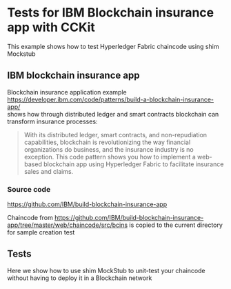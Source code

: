 # Tests for IBM Blockchain insurance app with CCKit

This example shows how to test Hyperledger Fabric chaincode using shim Mockstub

##  IBM blockchain insurance app  

Blockchain insurance application example https://developer.ibm.com/code/patterns/build-a-blockchain-insurance-app/  
shows how through distributed ledger and smart contracts blockchain can transform  insurance processes:

>With its distributed ledger, smart contracts, and non-repudiation capabilities, blockchain is revolutionizing the way 
financial organizations do business, and the insurance industry is no exception. 
This code pattern shows you how to implement a web-based blockchain app using Hyperledger Fabric to facilitate insurance 
sales and claims.


### Source code 

https://github.com/IBM/build-blockchain-insurance-app

Chaincode from  https://github.com/IBM/build-blockchain-insurance-app/tree/master/web/chaincode/src/bcins is copied to  the current
directory for sample creation  test


## Tests

Here we show how to use shim MockStub to unit-test your chaincode without having to deploy it in a Blockchain network
